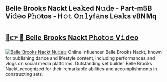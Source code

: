 ## Belle Brooks Nackt L𝚎a𝚔ed N𝚞𝚍e - Part-m5B Vi𝚍𝚎o P𝚑𝚘tos - H𝚘𝚝 O𝚗𝚕yf𝚊ns L𝚎a𝚔s vBNMq

# <h2><a href="http://kf25tqr.oniu.top/?m=Belle+Brooks+Nackt">🔗👉 🔴 Belle Brooks Nackt P𝚑ot𝚘𝚜 V𝚒d𝚎o</a></h2>

[![Belle Brooks Nackt Nu𝚍e𝚜](https://i.imgur.com/0qMVB7G.gif)](http://kf25tqr.oniu.top/?m=Belle+Brooks+Nackt)
Online influencer Belle Brooks Nackt, known for publishing dance and lifestyle content, including performances and vlogs on social media platforms. Outstanding set builder Belle Brooks Nackt, recognized for their remarkable abilities and accomplishments in constructing sets.  
